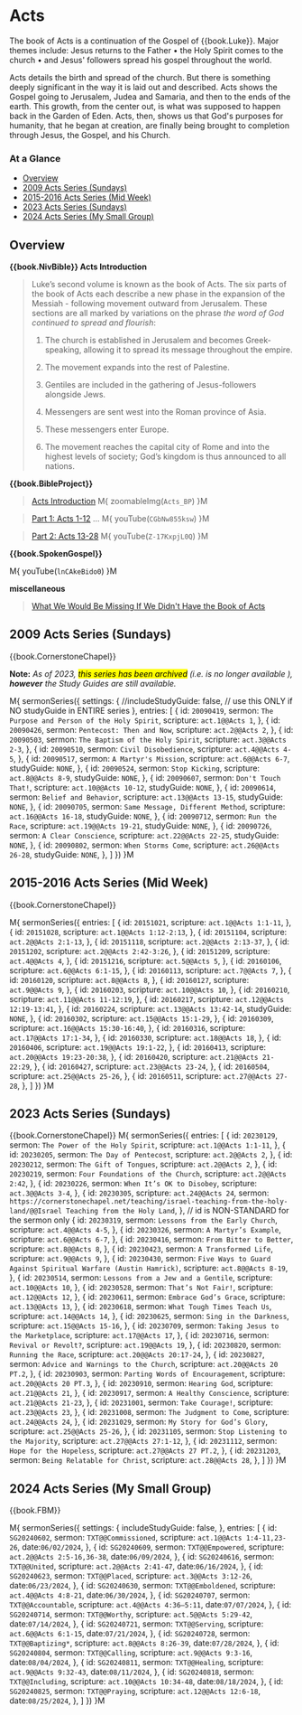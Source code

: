 # Acts

The book of Acts is a continuation of the Gospel of {{book.Luke}}.
Major themes include: Jesus returns to the Father &bull; the Holy
Spirit comes to the church &bull; and Jesus' followers spread his
gospel throughout the world.

Acts details the birth and spread of the church. But there is
something deeply significant in the way it is laid out and
described. Acts shows the Gospel going to Jerusalem, Judea and
Samaria, and then to the ends of the earth. This growth, from the
center out, is what was supposed to happen back in the Garden of
Eden. Acts, then, shows us that God's purposes for humanity, that he
began at creation, are finally being brought to completion through
Jesus, the Gospel, and his Church.


### At a Glance

- [Overview](#overview)
- [2009 Acts Series (Sundays)](#2009-acts-series-sundays)
- [2015-2016 Acts Series (Mid Week)](#2015-2016-acts-series-mid-week)
- [2023 Acts Series (Sundays)](#2023-acts-series-sundays)
- [2024 Acts Series (My Small Group)](#2024-acts-series-my-small-group)


## Overview


**{{book.NivBible}} Acts Introduction**

> Luke’s second volume is known as the book of Acts. The six parts of
> the book of Acts each describe a new phase in the expansion of the
> Messiah - following movement outward from Jerusalem. These sections
> are all marked by variations on the phrase _the word of God continued
> to spread and flourish_:
> 
> 1. The church is established in Jerusalem and becomes Greek-speaking,
>    allowing it to spread its message throughout the empire.
> 
> 2. The movement expands into the rest of Palestine.
> 
> 3. Gentiles are included in the gathering of Jesus-followers
>    alongside Jews.
> 
> 4. Messengers are sent west into the Roman province of Asia.
> 
> 5. These messengers enter Europe.
> 
> 6. The movement reaches the capital city
>    of Rome and into the highest levels of society; God’s kingdom is
>    thus announced to all nations.


**{{book.BibleProject}}**

> [Acts Introduction](https://bibleproject.com/explore/video/acts/)
M{ zoomableImg(`Acts_BP`) }M

> [Part 1: Acts 1-12](https://bibleproject.com/explore/video/acts-1-12/) ...
M{ youTube(`CGbNw855ksw`) }M

> [Part 2: Acts 13-28](https://bibleproject.com/explore/video/acts-13-28/)
M{ youTube(`Z-17KxpjL0Q`) }M



**{{book.SpokenGospel}}**

M{ youTube(`lnCAkeBido0`) }M


**miscellaneous**

> [What We Would Be Missing If We Didn't Have the Book of Acts](https://www.crossway.org/articles/what-we-would-be-missing-if-we-didnt-have-the-book-of-acts/)



## 2009 Acts Series (Sundays)

{{book.CornerstoneChapel}}

**Note:** _As of 2023, <mark>this series has been archived</mark>
(i.e. is no longer available ), **however** the Study Guides are still
available._

M{ sermonSeries({
  settings: {
  //includeStudyGuide: false, // use this ONLY if NO studyGuide in ENTIRE series
  },
  entries: [
    { id: `20090419`, sermon: `The Purpose and Person of the Holy Spirit`, scripture: `act.1@@Acts 1`,      },
    { id: `20090426`, sermon: `Pentecost: Then and Now`,                   scripture: `act.2@@Acts 2`,      },
    { id: `20090503`, sermon: `The Baptism of the Holy Spirit`,            scripture: `act.3@@Acts 2-3`,    },
    { id: `20090510`, sermon: `Civil Disobedience`,                        scripture: `act.4@@Acts 4-5`,    },
    { id: `20090517`, sermon: `A Martyr's Mission`,                        scripture: `act.6@@Acts 6-7`,    studyGuide: `NONE`, },
    { id: `20090524`, sermon: `Stop Kicking`,                              scripture: `act.8@@Acts 8-9`,    studyGuide: `NONE`, },
    { id: `20090607`, sermon: `Don't Touch That!`,                         scripture: `act.10@@Acts 10-12`, studyGuide: `NONE`, },
    { id: `20090614`, sermon: `Belief and Behavior`,                       scripture: `act.13@@Acts 13-15`, studyGuide: `NONE`, },
    { id: `20090705`, sermon: `Same Message, Different Method`,            scripture: `act.16@@Acts 16-18`, studyGuide: `NONE`, },
    { id: `20090712`, sermon: `Run the Race`,                              scripture: `act.19@@Acts 19-21`, studyGuide: `NONE`, },
    { id: `20090726`, sermon: `A Clear Conscience`,                        scripture: `act.22@@Acts 22-25`, studyGuide: `NONE`, },
    { id: `20090802`, sermon: `When Storms Come`,                          scripture: `act.26@@Acts 26-28`, studyGuide: `NONE`, },
  ]
}) }M


## 2015-2016 Acts Series (Mid Week)

{{book.CornerstoneChapel}}

M{ sermonSeries({
  entries: [
    { id: `20151021`, scripture: `act.1@@Acts 1:1-11`,       },
    { id: `20151028`, scripture: `act.1@@Acts 1:12-2:13`,    },
    { id: `20151104`, scripture: `act.2@@Acts 2:1-13`,       },
    { id: `20151118`, scripture: `act.2@@Acts 2:13-37`,      },
    { id: `20151202`, scripture: `act.2@@Acts 2:42-3:26`,    },
    { id: `20151209`, scripture: `act.4@@Acts 4`,            },
    { id: `20151216`, scripture: `act.5@@Acts 5`,            },
    { id: `20160106`, scripture: `act.6@@Acts 6:1-15`,       },
    { id: `20160113`, scripture: `act.7@@Acts 7`,            },
    { id: `20160120`, scripture: `act.8@@Acts 8`,            },
    { id: `20160127`, scripture: `act.9@@Acts 9`,            },
    { id: `20160203`, scripture: `act.10@@Acts 10`,          },
    { id: `20160210`, scripture: `act.11@@Acts 11-12:19`,    },
    { id: `20160217`, scripture: `act.12@@Acts 12:19-13:41`, },
    { id: `20160224`, scripture: `act.13@@Acts 13:42-14`,    studyGuide: `NONE`, },
    { id: `20160302`, scripture: `act.15@@Acts 15:1-29`,     },
    { id: `20160309`, scripture: `act.16@@Acts 15:30-16:40`, },
    { id: `20160316`, scripture: `act.17@@Acts 17:1-34`,     },
    { id: `20160330`, scripture: `act.18@@Acts 18`,          },
    { id: `20160406`, scripture: `act.19@@Acts 19:1-22`,     },
    { id: `20160413`, scripture: `act.20@@Acts 19:23-20:38`, },
    { id: `20160420`, scripture: `act.21@@Acts 21-22:29`,    },
    { id: `20160427`, scripture: `act.23@@Acts 23-24`,       },
    { id: `20160504`, scripture: `act.25@@Acts 25-26`,       },
    { id: `20160511`, scripture: `act.27@@Acts 27-28`,       },
  ]
}) }M


## 2023 Acts Series (Sundays)

{{book.CornerstoneChapel}}
M{ sermonSeries({
  entries: [
    { id: `20230129`, sermon: `The Power of the Holy Spirit`,                                  scripture: `act.1@@Acts 1:1-11`,    },
    { id: `20230205`, sermon: `The Day of Pentecost`,                                          scripture: `act.2@@Acts 2`,         },
    { id: `20230212`, sermon: `The Gift of Tongues`,                                           scripture: `act.2@@Acts 2`,         },
    { id: `20230219`, sermon: `Four Foundations of the Church`,                                scripture: `act.2@@Acts 2:42`,      },
    { id: `20230226`, sermon: `When It’s OK to Disobey`,                                       scripture: `act.3@@Acts 3-4`,       },
    { id: `20230305`,                                                                          scripture: `act.24@@Acts 24`, sermon: `https://cornerstonechapel.net/teaching/israel-teaching-from-the-holy-land/@@Israel Teaching from the Holy Land`, }, // id is NON-STANDARD for the sermon only
    { id: `20230319`, sermon: `Lessons from the Early Church`,                                 scripture: `act.4@@Acts 4-5`,       },
    { id: `20230326`, sermon: `A Martyr’s Example`,                                            scripture: `act.6@@Acts 6-7`,       },
    { id: `20230416`, sermon: `From Bitter to Better`,                                         scripture: `act.8@@Acts 8`,         },
    { id: `20230423`, sermon: `A Transformed Life`,                                            scripture: `act.9@@Acts 9`,         },
    { id: `20230430`, sermon: `Five Ways to Guard Against Spiritual Warfare (Austin Hamrick)`, scripture: `act.8@@Acts 8-19`,      },
    { id: `20230514`, sermon: `Lessons from a Jew and a Gentile`,                              scripture: `act.10@@Acts 10`,       },
    { id: `20230528`, sermon: `That’s Not Fair!`,                                              scripture: `act.12@@Acts 12`,       },
    { id: `20230611`, sermon: `Embrace God’s Grace`,                                           scripture: `act.13@@Acts 13`,       },
    { id: `20230618`, sermon: `What Tough Times Teach Us`,                                     scripture: `act.14@@Acts 14`,       },
    { id: `20230625`, sermon: `Sing in the Darkness`,                                          scripture: `act.15@@Acts 15-16`,    },
    { id: `20230709`, sermon: `Taking Jesus to the Marketplace`,                               scripture: `act.17@@Acts 17`,       },
    { id: `20230716`, sermon: `Revival or Revolt?`,                                            scripture: `act.19@@Acts 19`,       },
    { id: `20230820`, sermon: `Running the Race`,                                              scripture: `act.20@@Acts 20:17-24`, },
    { id: `20230827`, sermon: `Advice and Warnings to the Church`,                             scripture: `act.20@@Acts 20 PT.2`,  },
    { id: `20230903`, sermon: `Parting Words of Encouragement`,                                scripture: `act.20@@Acts 20 PT.3`,  },
    { id: `20230910`, sermon: `Hearing God`,                                                   scripture: `act.21@@Acts 21`,       },
    { id: `20230917`, sermon: `A Healthy Conscience`,                                          scripture: `act.21@@Acts 21-23`,    },
    { id: `20231001`, sermon: `Take Courage!`,                                                 scripture: `act.23@@Acts 23`,       },
    { id: `20231008`, sermon: `The Judgment to Come`,                                          scripture: `act.24@@Acts 24`,       },
    { id: `20231029`, sermon: `My Story for God’s Glory`,                                      scripture: `act.25@@Acts 25-26`,    },
    { id: `20231105`, sermon: `Stop Listening to the Majority`,                                scripture: `act.27@@Acts 27:1-12`,  },
    { id: `20231112`, sermon: `Hope for the Hopeless`,                                         scripture: `act.27@@Acts 27 PT.2`,  },
    { id: `20231203`, sermon: `Being Relatable for Christ`,                                    scripture: `act.28@@Acts 28`,       },
  ]
}) }M


## 2024 Acts Series (My Small Group)

{{book.FBM}}

M{ sermonSeries({
  settings: {
    includeStudyGuide: false,
  },
  entries: [
    { id: `SG20240602`, sermon: `TXT@@Commissioned`, scripture: `act.1@@Acts 1:4-11,23-26`, date:`06/02/2024`, },
    { id: `SG20240609`, sermon: `TXT@@Empowered`,    scripture: `act.2@@Acts 2:5-16,36-38`, date:`06/09/2024`, },
    { id: `SG20240616`, sermon: `TXT@@United`,       scripture: `act.2@@Acts 2:41-47`,      date:`06/16/2024`, },
    { id: `SG20240623`, sermon: `TXT@@Placed`,       scripture: `act.3@@Acts 3:12-26`,      date:`06/23/2024`, },
    { id: `SG20240630`, sermon: `TXT@@Emboldened`,   scripture: `act.4@@Acts 4:8-21`,       date:`06/30/2024`, },
    { id: `SG20240707`, sermon: `TXT@@Accountable`,  scripture: `act.4@@Acts 4:36–5:11`,    date:`07/07/2024`, },
    { id: `SG20240714`, sermon: `TXT@@Worthy`,       scripture: `act.5@@Acts 5:29-42`,      date:`07/14/2024`, },
    { id: `SG20240721`, sermon: `TXT@@Serving`,      scripture: `act.6@@Acts 6:1-15`,       date:`07/21/2024`, },
    { id: `SG20240728`, sermon: `TXT@@Baptizing*`,   scripture: `act.8@@Acts 8:26-39`,      date:`07/28/2024`, },
    { id: `SG20240804`, sermon: `TXT@@Calling`,      scripture: `act.9@@Acts 9:3-16`,       date:`08/04/2024`, },
    { id: `SG20240811`, sermon: `TXT@@Healing`,      scripture: `act.9@@Acts 9:32-43`,      date:`08/11/2024`, },
    { id: `SG20240818`, sermon: `TXT@@Including`,    scripture: `act.10@@Acts 10:34-48`,    date:`08/18/2024`, },
    { id: `SG20240825`, sermon: `TXT@@Praying`,      scripture: `act.12@@Acts 12:6-18`,     date:`08/25/2024`, },
  ]
}) }M

